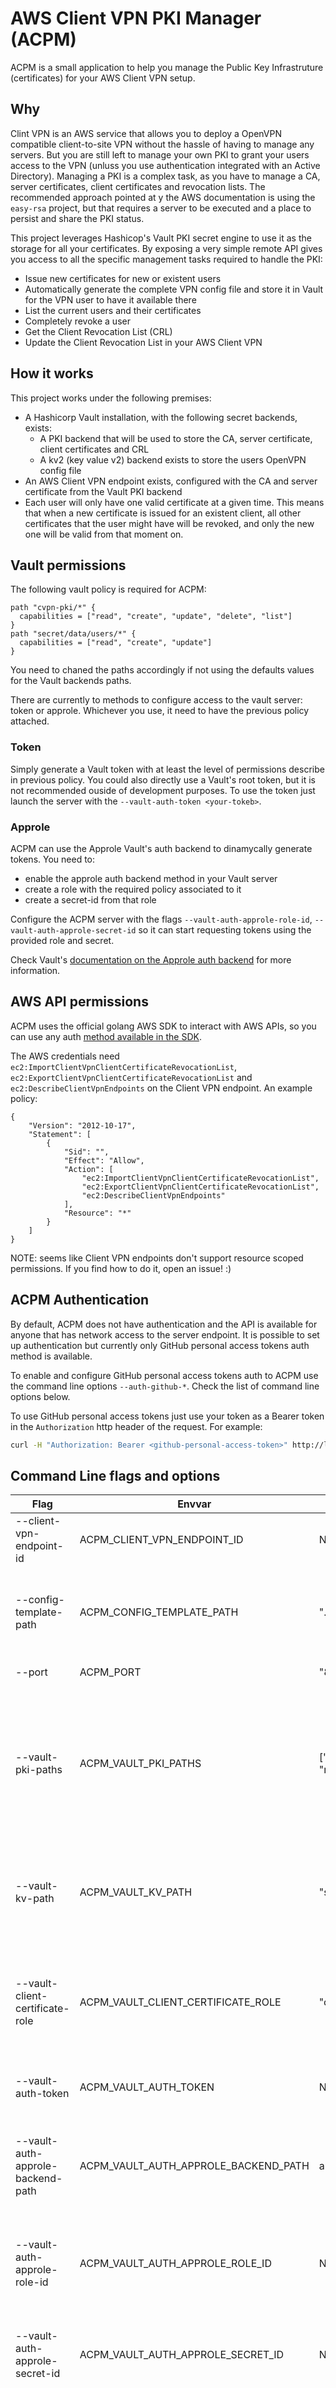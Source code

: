# AWS Client VPN PKI Manager (ACPM)

ACPM is a small application to help you manage the Public Key Infrastruture (certificates) for your AWS Client VPN setup.

## Why

Clint VPN is an AWS service that allows you to deploy a OpenVPN compatible client-to-site VPN without the hassle of having to manage any servers. But you are still left to manage your own PKI to grant your users access to the VPN (unluss you use authentication integrated with an Active Directory). Managing a PKI is a complex task, as you have to manage a CA, server certificates, client certificates and revocation lists. The recommended approach pointed at y the AWS documentation is using the `easy-rsa` project, but that requires a server to be executed and a place to persist and share the PKI status.

This project leverages Hashicop's Vault PKI secret engine to use it as the storage for all your certificates. By exposing a very simple remote API gives you access to all the specific management tasks required to handle the PKI:

* Issue new certificates for new or existent users
* Automatically generate the complete VPN config file and store it in Vault for the VPN user to have it available there
* List the current users and their certificates
* Completely revoke a user
* Get the Client Revocation List (CRL)
* Update the Client Revocation List in your AWS Client VPN

## How it works

This project works under the following premises:

* A Hashicorp Vault installation, with the following secret backends, exists:
  * A PKI backend that will be used to store the CA, server certificate, client certificates and CRL
  * A kv2 (key value v2) backend exists to store the users OpenVPN config file
* An AWS Client VPN endpoint exists, configured with the CA and server certificate from the Vault PKI backend
* Each user will only have one valid certificate at a given time. This means that when a new certificate is issued for an existent client, all other certificates that the user might have will be revoked, and only the new one will be valid from that moment on.


## Vault permissions

The following vault policy is required for ACPM:

```
path "cvpn-pki/*" {
  capabilities = ["read", "create", "update", "delete", "list"]
}
path "secret/data/users/*" {
  capabilities = ["read", "create", "update"]
}

```

You need to chaned the paths accordingly if not using the defaults values for the Vault backends paths.

There are currently to methods to configure access to the vault server: token or approle. Whichever you use, it need to have the previous policy attached.

### Token

Simply generate a Vault token with at least the level of permissions describe in previous policy. You could also directly use a Vault's root token, but it is not recommended ouside of development purposes.
To use the token just launch the server with the `--vault-auth-token <your-tokeb>`.

### Approle

ACPM can use the Approle Vault's auth backend to dinamycally generate tokens. You need to:
* enable the approle auth backend method in your Vault server
* create a role with the required policy associated to it
* create a secret-id from that role

Configure the ACPM server with the flags `--vault-auth-approle-role-id`, `--vault-auth-approle-secret-id` so it can start requesting tokens using the provided role and secret.

Check Vault's [documentation on the Approle auth backend](https://www.vaultproject.io/docs/auth/approle/) for more information.

## AWS API permissions

ACPM uses the official golang AWS SDK to interact with AWS APIs, so you can use any auth [method available in the SDK](https://docs.aws.amazon.com/sdk-for-go/v1/developer-guide/configuring-sdk.html).

The AWS credentials need `ec2:ImportClientVpnClientCertificateRevocationList`, `ec2:ExportClientVpnClientCertificateRevocationList` and `ec2:DescribeClientVpnEndpoints` on the Client VPN endpoint. An example policy:

```
{
    "Version": "2012-10-17",
    "Statement": [
        {
            "Sid": "",
            "Effect": "Allow",
            "Action": [
                "ec2:ImportClientVpnClientCertificateRevocationList",
                "ec2:ExportClientVpnClientCertificateRevocationList",
                "ec2:DescribeClientVpnEndpoints"
            ],
            "Resource": "*"
        }
    ]
}
```

NOTE: seems like Client VPN endpoints don't support resource scoped permissions. If you find how to do it, open an issue! :)

## ACPM Authentication

By default, ACPM does not have authentication and the API is available for anyone that has network access to the server endpoint. It is possible to set up authentication but currently only GitHub personal access tokens auth method is available.

To enable and configure GitHub personal access tokens auth to ACPM use the command line options `--auth-github-*`. Check the list of command line options below.

To use GitHub personal access tokens just use your token as a Bearer token in the `Authorization` http header of the request. For example:

```bash
curl -H "Authorization: Bearer <github-personal-access-token>" http://localhost:8080/users
```

## Command Line flags and options

| Flag                              | Envvar                               | Default                   | Required | Description                                                                                                                                                                   |
|-----------------------------------|--------------------------------------|---------------------------|----------|-------------------------------------------------------------------------------------------------------------------------------------------------------------------------------|
| --client-vpn-endpoint-id          | ACPM_CLIENT_VPN_ENDPOINT_ID          | N/A                       | yes      | The Id of the AWS Client VPN endpoint                                                                                                                                         |
| --config-template-path            | ACPM_CONFIG_TEMPLATE_PATH            | "./config.ovpn.tpl"       | no       | The location of the template to generate the OpenVPN config files for the users                                                                                               |
| --port                            | ACPM_PORT                            | "8080"                    | no       | The port to listen to                                                                                                                                                         |
| --vault-pki-paths                 | ACPM_VAULT_PKI_PATHS                 | ["cvpn-pki" , "root-pki"] | no       | The list of Vault PKI backends that hold each of the intermediate CAs up until the root CA. Must be ordered from lowest level CA to Root CA                                   |
| --vault-kv-path                   | ACPM_VAULT_KV_PATH                   | "secret"                  | no       | The path of the kv backend that will be used to store each user's OpenVPN config                                                                                              |
| --vault-client-certificate-role   | ACPM_VAULT_CLIENT_CERTIFICATE_ROLE   | "client"                  | no       | The role in the PKI backend (the one corresponding to the lowest level CA) used to generate new client certificates                                                           |
| --vault-auth-token                | ACPM_VAULT_AUTH_TOKEN                | N/A                       | no       | The token to authenticate to the Vault server                                                                                                                                 |
| --vault-auth-approle-backend-path | ACPM_VAULT_AUTH_APPROLE_BACKEND_PATH | authrole                  | no       | When the approle auth backend to authenticate to Vault, the path of the approle backend                                                                                       |
| --vault-auth-approle-role-id      | ACPM_VAULT_AUTH_APPROLE_ROLE_ID      | N/A                       | no       | When the approle auth backend to authenticate to Vault, the ID of the role to use                                                                                             |
| --vault-auth-approle-secret-id    | ACPM_VAULT_AUTH_APPROLE_SECRET_ID    | N/A                       | no       | When the approle auth backend to authenticate to Vault, the ID of the secret to be used                                                                                       |
| --auth-github-org                 | ACPM_AUTH_GITHUB_ORG                 | N/A                       | no       | This flag activates GitHub authentication with personal access token to the ACPM server. All GitHub tokens that are members of the org passed as value will be granted access |
| --auth-github-teams               | ACPM_AUTH_GITHUB_TEAMS               | N/A                       | no       | All GitHub tokens that are members of the team passed as value will be granted access                                                                                         |
| --auth-github-users               | ACPM_AUTH_GITHUB_USERS               | N/A                       | no       | All GitHub tokens that match any of the users in the list passed as value will be granted access                                                                              |

## Usage


#### API operations

##### List users

List all the users and all the certificates binded to them. Just a single certificate is valid for a user at a given time. If the user has been revoked, no valid certificates will be shown for that user.

```bash
▶ curl -s http://localhost:8080/users
```

##### Get Client Revokation List (CRL)

Retrieves the CRL from the Vault PKI storage backend.

```bash
▶ curl -s http://localhost:8080/crl
```

The CRL can be inspected with openssl cli tool.

```bash
curl -s http://localhost:8080/crl | jq -r .crl | openssl crl -in - -text -noout
```

##### Update Client Revokation List (CRL)

Retrieves the CRL from Vault's PKI secret engine and uploads it to the Client VPN endpoint, to keep them in sync. VPN admins are typically not required to call this endpoint:
* Any other operation that triggers revocation of client certificates triggers this action, to keep the CRL always in sync.
* There is a daily operation to rotate and resync the CRL to avoid CRL expiration. Just make sure the duration of your CRL is at least 24h.

The update endpoint won't do anything if the CRL is already in sync

##### Rotate Client Revokation List (CRL)

Calls the /pki/crl/rotate Vault endpoint to renew the CRL. The performs an Update Client Revokation List operation. This operation is run daily by acpm, so it is not required that admins call this endpoint manually.

```bash
▶ curl -s http://localhost:8080/crl/rotate -XPOST
```

##### Issue a new certificate

Issues a new certificate for the given GitHub user. The name passed in the request must match the name of the user in GitHub. The resulting certificate is stored in Vault PKI engine, and the user config is stored in Vault's kv2 (key-value) engine, under the path `/secret/<config-template-path>/<name>/config.ovpn`.

```bash
▶ curl http://localhost:8080/issue/user -XPOST
```

When a new certificate is issued for a user, all the other certificates (if any) that were previously issued for that same user are revoked by ACPM and the CRL gets updated in the Client VPN endpoint.

##### Revoke a user

This operation revokes all the certificates for a given user:

```bash
▶ curl http://localhost:8080/revoke/roivaz -XPOST
```

New certificates can still be issued for this user if required.